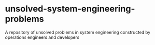 # unsolved-system-engineering-problems
A repository of unsolved problems in system engineering constructed by operations engineers and developers
